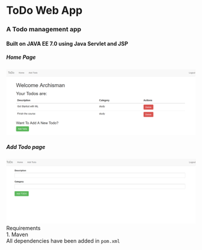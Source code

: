 # ToDo Web App
### A Todo management app 
#### Built on JAVA EE 7.0 using Java Servlet and JSP
##### Home Page 
![](LandingPage.png)
##### Add Todo page
![](AddTodo.png)  
Requirements  
    1. Maven  
    All dependencies have been added in ``pom.xml`` 
 

